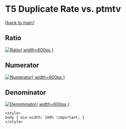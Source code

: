 # T5 Duplicate Rate vs. ptmtv

[[back to main](./)]



## Ratio

[![Ratio](../mtv/var/T5_duplrate_ptmtv.png){ width=600px }](../mtv/var/T5_duplrate_ptmtv.pdf)

## Numerator

[![Numerator](../mtv/num/T5_duplrate_ptmtv_num.png){ width=600px }](../mtv/num/T5_duplrate_ptmtv_num.pdf)

## Denominator

[![Denominator](../mtv/den/T5_duplrate_ptmtv_den.png){ width=600px }](../mtv/den/T5_duplrate_ptmtv_den.pdf)


``` {=html}
<style>
body { min-width: 100% !important; }
</style>
```
